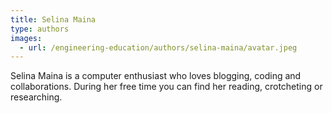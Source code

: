 ```yaml
---
title: Selina Maina
type: authors
images:
  - url: /engineering-education/authors/selina-maina/avatar.jpeg 
---
```

Selina Maina is a computer enthusiast who loves blogging, coding and collaborations. During her free time you can find her reading, crotcheting or researching. 